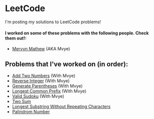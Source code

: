 # LeetCode 

I'm posting my solutions to LeetCode problems!

#### I worked on some of these problems with the following people. Check them out!:
- [Mervyn Mathew](https://github.com/Mvye) (AKA Mvye)

## Problems that I've worked on (in order):

- [Add Two Numbers](https://github.com/SinghSanity/LeetCode/tree/main/Add%20Two%20Numbers) (With Mvye)
- [Reverse Integer](https://github.com/SinghSanity/LeetCode/tree/main/Reverse%20Integer) (With Mvye)
- [Generate Parentheses](https://github.com/SinghSanity/LeetCode/tree/main/Generate%20Parentheses) (With Mvye)
- [Longest Common Prefix](https://github.com/SinghSanity/LeetCode/tree/main/Longest%20Common%20Prefix) (With Mvye)
- [Valid Sudoku](https://github.com/SinghSanity/LeetCode/tree/main/Valid%20Sudoku) (With Mvye)
- [Two Sum](https://github.com/SinghSanity/LeetCode/tree/main/Two%20Sum)
- [Longest Substring Without Repeating Characters](https://github.com/SinghSanity/LeetCode/tree/main/Longest%20Substring%20Without%20Repeating%20Characters)
- [Palindrom Number](https://github.com/SinghSanity/LeetCode/tree/main/Palindrome%20Number)
